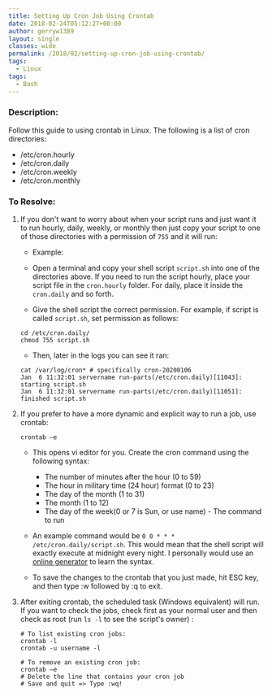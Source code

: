 ```yaml
---
title: Setting Up Cron Job Using Crontab
date: 2018-02-24T05:12:27+00:00
author: gerryw1389
layout: single
classes: wide
permalink: /2018/02/setting-up-cron-job-using-crontab/
tags:
  - Linux
tags:
  - Bash
---
```

<!--more-->

### Description:

Follow this guide to using crontab in Linux. The following is a list of cron directories:  
   - /etc/cron.hourly  
   - /etc/cron.daily  
   - /etc/cron.weekly  
   - /etc/cron.monthly

### To Resolve:

1. If you don't want to worry about when your script runs and just want it to run hourly, daily, weekly, or monthly then just copy your script to one of those directories with a permission of `755` and it will run:
   - Example:
   - Open a terminal and copy your shell script `script.sh` into one of the directories above. If you need to run the script hourly, place your script file in the `cron.hourly` folder. For daily, place it inside the `cron.daily` and so forth.

   - Give the shell script the correct permission. For example, if script is called `script.sh`, set permission as follows:

   ```shell
   cd /etc/cron.daily/
   chmod 755 script.sh
   ```

   - Then, later in the logs you can see it ran:

   ```escape
   cat /var/log/cron* # specifically cron-20200106
   Jan  6 11:32:01 servername run-parts(/etc/cron.daily)[11043]: starting script.sh
   Jan  6 11:32:01 servername run-parts(/etc/cron.daily)[11051]: finished script.sh
   ```

2. If you prefer to have a more dynamic and explicit way to run a job, use crontab:

   ```shell
   crontab –e
   ```

   - This opens vi editor for you. Create the cron command using the following syntax:

     - The number of minutes after the hour (0 to 59)  
     - The hour in military time (24 hour) format (0 to 23)  
     - The day of the month (1 to 31)  
     - The month (1 to 12)  
     - The day of the week(0 or 7 is Sun, or use name)       - The command to run

   - An example command would be `0 0 * * * /etc/cron.daily/script.sh`. This would mean that the shell script will exactly execute at midnight every night. I personally would use an [online generator](https://crontab-generator.org/) to learn the syntax.

   - To save the changes to the crontab that you just made, hit ESC key, and then type :w followed by :q to exit.

3. After exiting crontab, the scheduled task (Windows equivalent) will run. If you want to check the jobs, check first as your normal user and then check as root (run `ls -l` to see the script's owner) :

   ```shell
   # To list existing cron jobs:
   crontab -l
   crontab -u username -l

   # To remove an existing cron job:
   crontab –e
   # Delete the line that contains your cron job
   # Save and quit => Type :wq!
   ```

